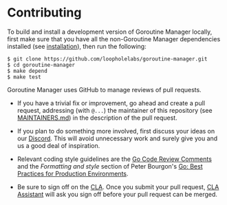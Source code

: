 # Contributing

To build and install a development version of Goroutine Manager locally, first make sure that you have all the non-Goroutine Manager dependencies installed (see [installation](./README.md#installation)), then run the following:

```shell
$ git clone https://github.com/loopholelabs/goroutine-manager.git
$ cd goroutine-manager
$ make depend
$ make test
```

Goroutine Manager uses GitHub to manage reviews of pull requests.

- If you have a trivial fix or improvement, go ahead and create a pull request,
  addressing (with `@...`) the maintainer of this repository (see
  [MAINTAINERS.md](./MAINTAINERS.md)) in the description of the pull request.

- If you plan to do something more involved, first discuss your ideas
  on our [Discord](https://loopholelabs.io/discord).
  This will avoid unnecessary work and surely give you and us a good deal
  of inspiration.

- Relevant coding style guidelines are the [Go Code Review
  Comments](https://code.google.com/p/go-wiki/wiki/CodeReviewComments)
  and the _Formatting and style_ section of Peter Bourgon's [Go: Best
  Practices for Production
  Environments](http://peter.bourgon.org/go-in-production/#formatting-and-style).

- Be sure to sign off on the [CLA](./CLA.md). Once you submit your pull request, [CLA Assistant](https://github.com/contributor-assistant/github-action) will ask you sign off before your pull request can be merged.
